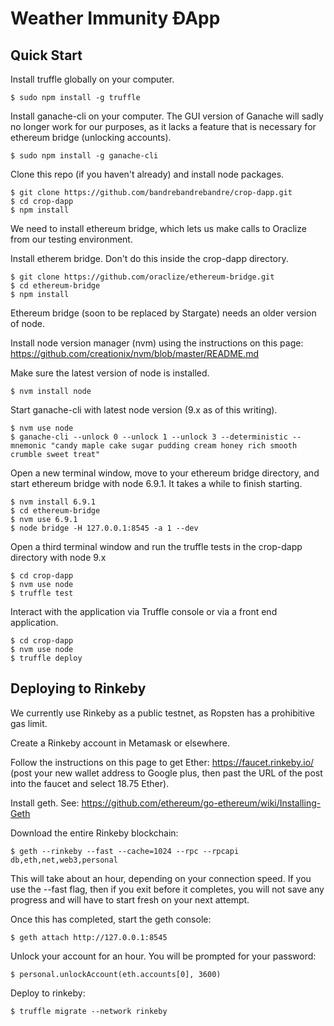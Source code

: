 Weather Immunity ÐApp
============================

Quick Start
-------------------------

Install truffle globally on your computer.

    $ sudo npm install -g truffle

Install ganache-cli on your computer. The GUI version of Ganache will sadly no longer work for our purposes, as it lacks a feature that is necessary for ethereum bridge (unlocking accounts).

    $ sudo npm install -g ganache-cli

Clone this repo (if you haven't already) and install node packages.

    $ git clone https://github.com/bandrebandrebandre/crop-dapp.git
    $ cd crop-dapp
    $ npm install

We need to install ethereum bridge, which lets us make calls to Oraclize from our testing environment.

Install etherem bridge. Don't do this inside the crop-dapp directory.

    $ git clone https://github.com/oraclize/ethereum-bridge.git
    $ cd ethereum-bridge
    $ npm install

Ethereum bridge (soon to be replaced by Stargate) needs an older version of node. 

Install node version manager (nvm) using the instructions on this page: https://github.com/creationix/nvm/blob/master/README.md

Make sure the latest version of node is installed.

    $ nvm install node

Start ganache-cli with latest node version (9.x as of this writing).

    $ nvm use node
    $ ganache-cli --unlock 0 --unlock 1 --unlock 3 --deterministic --mnemonic "candy maple cake sugar pudding cream honey rich smooth crumble sweet treat"

Open a new terminal window, move to your ethereum bridge directory, and start ethereum bridge with node 6.9.1. It takes a while to finish starting.

    $ nvm install 6.9.1
    $ cd ethereum-bridge
    $ nvm use 6.9.1
    $ node bridge -H 127.0.0.1:8545 -a 1 --dev

Open a third terminal window and run the truffle tests in the crop-dapp directory with node 9.x

    $ cd crop-dapp
    $ nvm use node
    $ truffle test

Interact with the application via Truffle console or via a front end application.

    $ cd crop-dapp
    $ nvm use node
    $ truffle deploy

Deploying to Rinkeby
-------------------------

We currently use Rinkeby as a public testnet, as Ropsten has a prohibitive gas limit. 

Create a Rinkeby account in Metamask or elsewhere.

Follow the instructions on this page to get Ether: https://faucet.rinkeby.io/ (post your new wallet address to Google plus, then past the URL of the post into the faucet and select 18.75 Ether).

Install geth. See: https://github.com/ethereum/go-ethereum/wiki/Installing-Geth

Download the entire Rinkeby blockchain:

    $ geth --rinkeby --fast --cache=1024 --rpc --rpcapi db,eth,net,web3,personal

This will take about an hour, depending on your connection speed. If you use the --fast flag, then if you exit before it completes, you will not save any progress and will have to start fresh on your next attempt.

Once this has completed, start the geth console:

    $ geth attach http://127.0.0.1:8545

Unlock your account for an hour. You will be prompted for your password:

    $ personal.unlockAccount(eth.accounts[0], 3600)
    
Deploy to rinkeby:

    $ truffle migrate --network rinkeby
